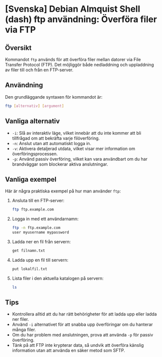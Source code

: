 # [Svenska] Debian Almquist Shell (dash) ftp användning: Överföra filer via FTP

## Översikt
Kommandot `ftp` används för att överföra filer mellan datorer via File Transfer Protocol (FTP). Det möjliggör både nedladdning och uppladdning av filer till och från en FTP-server.

## Användning
Den grundläggande syntaxen för kommandot är:

```bash
ftp [alternativ] [argument]
```

## Vanliga alternativ
- `-i`: Slå av interaktiv läge, vilket innebär att du inte kommer att bli tillfrågad om att bekräfta varje filöverföring.
- `-n`: Anslut utan att automatiskt logga in.
- `-v`: Aktivera detaljerad utdata, vilket visar mer information om överföringsprocessen.
- `-p`: Använd passiv överföring, vilket kan vara användbart om du har brandväggar som blockerar aktiva anslutningar.

## Vanliga exempel
Här är några praktiska exempel på hur man använder `ftp`:

1. Ansluta till en FTP-server:
   ```bash
   ftp ftp.example.com
   ```

2. Logga in med ett användarnamn:
   ```bash
   ftp -n ftp.example.com
   user myusername mypassword
   ```

3. Ladda ner en fil från servern:
   ```bash
   get filnamn.txt
   ```

4. Ladda upp en fil till servern:
   ```bash
   put lokalfil.txt
   ```

5. Lista filer i den aktuella katalogen på servern:
   ```bash
   ls
   ```

## Tips
- Kontrollera alltid att du har rätt behörigheter för att ladda upp eller ladda ner filer.
- Använd `-i` alternativet för att snabba upp överföringar om du hanterar många filer.
- Om du har problem med anslutningen, prova att använda `-p` för passiv överföring.
- Tänk på att FTP inte krypterar data, så undvik att överföra känslig information utan att använda en säker metod som SFTP.